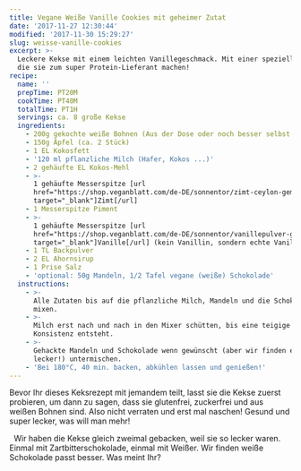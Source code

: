 ```yaml
---
title: Vegane Weiße Vanille Cookies mit geheimer Zutat
date: '2017-11-27 12:30:44'
modified: '2017-11-30 15:29:27'
slug: weisse-vanille-cookies
excerpt: >-
  Leckere Kekse mit einem leichten Vanillegeschmack. Mit einer speziellen Zutat,
  die sie zum super Protein-Lieferant machen!
recipe:
  name: ''
  prepTime: PT20M
  cookTime: PT40M
  totalTime: PT1H
  servings: ca. 8 große Kekse
  ingredients:
    - 200g gekochte weiße Bohnen (Aus der Dose oder noch besser selbst gekocht)
    - 150g Äpfel (ca. 2 Stück)
    - 1 EL Kokosfett
    - '120 ml pflanzliche Milch (Hafer, Kokos ...)'
    - 2 gehäufte EL Kokos-Mehl
    - >-
      1 gehäufte Messerspitze [url
      href="https://shop.veganblatt.com/de-DE/sonnentor/zimt-ceylon-gemahlen"
      target="_blank"]Zimt[/url]
    - 1 Messerspitze Piment
    - >-
      1 gehäufte Messerspitze [url
      href="https://shop.veganblatt.com/de-DE/sonnentor/vanillepulver-gemahlen"
      target="_blank"]Vanille[/url] (kein Vanillin, sondern echte Vanille!)
    - 1 TL Backpulver
    - 2 EL Ahornsirup
    - 1 Prise Salz
    - 'optional: 50g Mandeln, 1/2 Tafel vegane (weiße) Schokolade'
  instructions:
    - >-
      Alle Zutaten bis auf die pflanzliche Milch, Mandeln und die Schokolade
      mixen.
    - >-
      Milch erst nach und nach in den Mixer schütten, bis eine teigige
      Konsistenz entsteht.
    - >-
      Gehackte Mandeln und Schokolade wenn gewünscht (aber wir finden es super
      lecker!) untermischen.
    - 'Bei 180°C, 40 min. backen, abkühlen lassen und genießen!'
---
```


Bevor Ihr dieses Keksrezept mit jemandem teilt, lasst sie die Kekse zuerst probieren, um dann zu sagen, dass sie glutenfrei, zuckerfrei und aus weißen Bohnen sind. Also nicht verraten und erst mal naschen! Gesund und super lecker, was will man mehr!

  Wir haben die Kekse gleich zweimal gebacken, weil sie so lecker waren. Einmal mit Zartbitterschokolade, einmal mit Weißer. Wir finden weiße Schokolade passt besser. Was meint Ihr?

